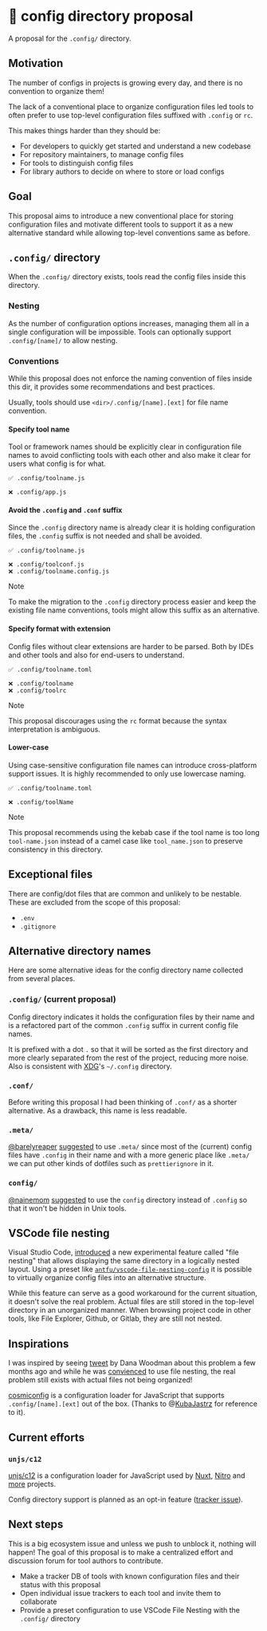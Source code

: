 # 📁 config directory proposal

A proposal for the `.config/` directory.

## Motivation

The number of configs in projects is growing every day, and there is no convention to organize them!

The lack of a conventional place to organize configuration files led tools to often prefer to use top-level configuration files suffixed with `.config` or `rc`.

This makes things harder than they should be:

- For developers to quickly get started and understand a new codebase
- For repository maintainers, to manage config files
- For tools to distinguish config files
- For library authors to decide on where to store or load configs

## Goal

This proposal aims to introduce a new conventional place for storing configuration files and motivate different tools to support it as a new alternative standard while allowing top-level conventions same as before.

## `.config/` directory

When the `.config/` directory exists, tools read the config files inside this directory.

### Nesting

As the number of configuration options increases, managing them all in a single configuration will be impossible. Tools can optionally support `.config/[name]/` to allow nesting.

### Conventions

While this proposal does not enforce the naming convention of files inside this dir, it provides some  recommendations and best practices.

Usually, tools should use `<dir>/.config/[name].[ext]` for file name convention.

#### Specify tool name

Tool or framework names should be explicitly clear in configuration file names to avoid conflicting tools with each other and also make it clear for users what config is for what.

```
✅ .config/toolname.js

❌ .config/app.js
```

#### Avoid the `.config` and `.conf` suffix

Since the `.config` directory name is already clear it is holding configuration files, the `.config` suffix is not needed and shall be avoided.

```
✅ .config/toolname.js

❌ .config/toolconf.js
❌ .config/toolname.config.js
```

> [!NOTE]
> To make the migration to the `.config` directory process easier and keep the existing file name conventions, tools might allow this suffix as an alternative.

#### Specify format with extension

Config files without clear extensions are harder to be parsed. Both by IDEs and other tools and also for end-users to understand.

```
✅ .config/toolname.toml

❌ .config/toolname
❌ .config/toolrc
```

> [!Note]
> This proposal discourages using the `rc` format because the syntax interpretation is ambiguous.

#### Lower-case

Using case-sensitive configuration file names can introduce cross-platform support issues. It is highly recommended to only use lowercase naming.

```
✅ .config/toolname.toml

❌ .config/toolName
```

> [!NOTE]
> This proposal recommends using the kebab case if the tool name is too long `tool-name.json` instead of a camel case like `tool_name.json` to preserve consistency in this directory.

## Exceptional files

There are config/dot files that are common and unlikely to be nestable. These are excluded from the scope of this proposal:

- `.env`
- `.gitignore`

## Alternative directory names

Here are some alternative ideas for the config directory name collected from several places.

### `.config/` (current proposal)

Config directory indicates it holds the configuration files by their name and is a refactored part of the common `.config` suffix in current config file names.

It is prefixed with a dot `.` so that it will be sorted as the first directory and more clearly separated from the rest of the project, reducing more noise. Also is consistent with [XDG](https://specifications.freedesktop.org/basedir-spec/basedir-spec-latest.html)'s `~/.config` directory.

### `.conf/`

Before writing this proposal I had been thinking of `.conf/` as a shorter alternative. As a drawback, this name is less readable.

### `.meta/`

[@barelyreaper](https://twitter.com/barelyreaper) [suggested](https://twitter.com/barelyreaper/status/1757385448266355025) to use `.meta/` since most of the (current) config files have `.config` in their name and with a more generic place like `.meta/` we can put other kinds of dotfiles such as `prettierignore` in it.

### `config/`

[@nainemom](https://github.com/nainemom) [suggested](https://github.com/pi0/config-dir/issues/1) to use the `config` directory instead of `.config` so that it won't be hidden in Unix tools.

## VSCode file nesting

Visual Studio Code, [introduced]((https://code.visualstudio.com/updates/v1_64#_explorer-file-nesting)) a new experimental feature called "file nesting" that allows displaying the same directory in a logically nested layout. Using a preset like [`antfu/vscode-file-nesting-config`](https://github.com/antfu/vscode-file-nesting-config) it is possible to virtually organize config files into an alternative structure.

While this feature can serve as a good workaround for the current situation, it doesn't solve the real problem. Actual files are still stored in the top-level directory in an unorganized manner. When browsing project code in other tools, like File Explorer, Github, or Gitlab, they are still not nested.

## Inspirations

I was inspired by seeing [tweet](https://twitter.com/DanaWoodman/status/1699134345196495182) by Dana Woodman about this problem a few months ago and while he was [convienced](https://twitter.com/DanaWoodman/status/1699535674867949905) to use file nesting, the real problem still exists with actual files not being organized!

[cosmiconfig](https://github.com/cosmiconfig/cosmiconfig) is a configuration loader for JavaScript that supports `.config/[name].[ext]` out of the box. (Thanks to @[KubaJastrz](https://github.com/KubaJastrz) for reference to it).

## Current efforts

### `unjs/c12`

[unjs/c12](https://github.com/unjs/c12) is a configuration loader for JavaScript used by [Nuxt](https://nuxt.com/), [Nitro](https://nitro.unjs.io/) and [more](https://github.com/unjs/c12?tab=readme-ov-file#-used-by) projects.

Config directory support is planned as an opt-in feature ([tracker issue](https://github.com/unjs/c12/issues/134)).

## Next steps

This is a big ecosystem issue and unless we push to unblock it, nothing will happen! The goal of this proposal is to make a centralized effort and discussion forum for tool authors to contribute.

- Make a tracker DB of tools with known configuration files and their status with this proposal
- Open individual issue trackers to each tool and invite them to collaborate
- Provide a preset configuration to use VSCode File Nesting with the `.config/` directory


